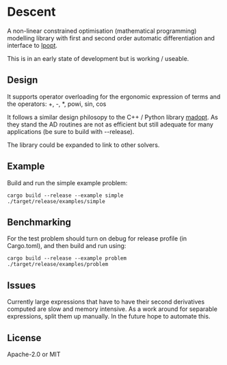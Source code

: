 # Descent

A non-linear constrained optimisation (mathematical programming) modelling
library with first and second order automatic differentiation and interface to
[Ipopt](https://projects.coin-or.org/Ipopt).

This is in an early state of development but is working / useable.

## Design

It supports operator overloading for the ergonomic expression of terms and the
operators: +, -, \*, powi, sin, cos

It follows a similar design philosopy to the C++ / Python library
[madopt](https://github.com/stanle/madopt). As they stand the AD routines are
not as efficient but still adequate for many applications (be sure to build
with --release).

The library could be expanded to link to other solvers.

## Example

Build and run the simple example problem:

```
cargo build --release --example simple
./target/release/examples/simple
```

## Benchmarking

For the test problem should turn on debug for release profile (in Cargo.toml),
and then build and run using:

```
cargo build --release --example problem
./target/release/examples/problem
```

## Issues

Currently large expressions that have to have their second derivatives
computed are slow and memory intensive. As a work around for separable
expressions, split them up manually. In the future hope to automate this.

## License

Apache-2.0 or MIT

